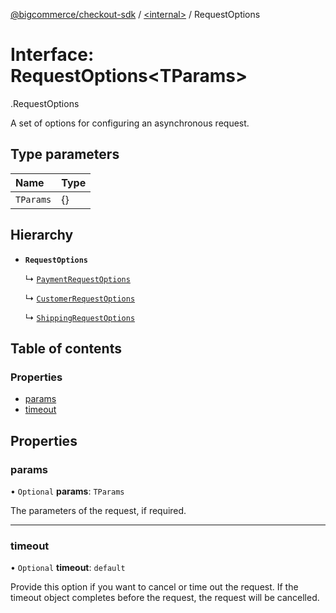 [@bigcommerce/checkout-sdk](../README.md) / [<internal\>](../modules/internal_.md) / RequestOptions

# Interface: RequestOptions<TParams\>

[<internal>](../modules/internal_.md).RequestOptions

A set of options for configuring an asynchronous request.

## Type parameters

| Name | Type |
| :------ | :------ |
| `TParams` | {} |

## Hierarchy

- **`RequestOptions`**

  ↳ [`PaymentRequestOptions`](internal_.PaymentRequestOptions.md)

  ↳ [`CustomerRequestOptions`](internal_.CustomerRequestOptions.md)

  ↳ [`ShippingRequestOptions`](internal_.ShippingRequestOptions.md)

## Table of contents

### Properties

- [params](internal_.RequestOptions.md#params)
- [timeout](internal_.RequestOptions.md#timeout)

## Properties

### params

• `Optional` **params**: `TParams`

The parameters of the request, if required.

___

### timeout

• `Optional` **timeout**: `default`

Provide this option if you want to cancel or time out the request. If the
timeout object completes before the request, the request will be
cancelled.
